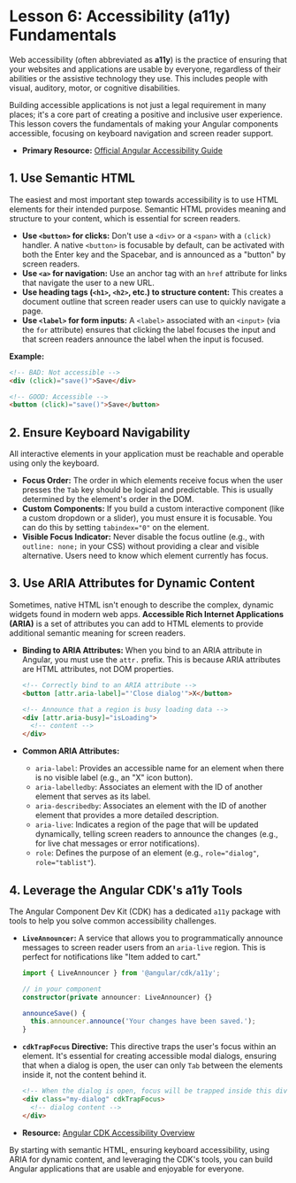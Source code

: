 # Lesson 6: Accessibility (a11y) Fundamentals

Web accessibility (often abbreviated as **a11y**) is the practice of ensuring that your websites and applications are usable by everyone, regardless of their abilities or the assistive technology they use. This includes people with visual, auditory, motor, or cognitive disabilities.

Building accessible applications is not just a legal requirement in many places; it's a core part of creating a positive and inclusive user experience. This lesson covers the fundamentals of making your Angular components accessible, focusing on keyboard navigation and screen reader support.

- **Primary Resource:** [Official Angular Accessibility Guide](https://angular.io/guide/accessibility)

## 1. Use Semantic HTML

The easiest and most important step towards accessibility is to use HTML elements for their intended purpose. Semantic HTML provides meaning and structure to your content, which is essential for screen readers.

-   **Use `<button>` for clicks:** Don't use a `<div>` or a `<span>` with a `(click)` handler. A native `<button>` is focusable by default, can be activated with both the Enter key and the Spacebar, and is announced as a "button" by screen readers.
-   **Use `<a>` for navigation:** Use an anchor tag with an `href` attribute for links that navigate the user to a new URL.
-   **Use heading tags (`<h1>`, `<h2>`, etc.) to structure content:** This creates a document outline that screen reader users can use to quickly navigate a page.
-   **Use `<label>` for form inputs:** A `<label>` associated with an `<input>` (via the `for` attribute) ensures that clicking the label focuses the input and that screen readers announce the label when the input is focused.

**Example:**
```html
<!-- BAD: Not accessible -->
<div (click)="save()">Save</div>

<!-- GOOD: Accessible -->
<button (click)="save()">Save</button>
```

## 2. Ensure Keyboard Navigability

All interactive elements in your application must be reachable and operable using only the keyboard.

-   **Focus Order:** The order in which elements receive focus when the user presses the `Tab` key should be logical and predictable. This is usually determined by the element's order in the DOM.
-   **Custom Components:** If you build a custom interactive component (like a custom dropdown or a slider), you must ensure it is focusable. You can do this by setting `tabindex="0"` on the element.
-   **Visible Focus Indicator:** Never disable the focus outline (e.g., with `outline: none;` in your CSS) without providing a clear and visible alternative. Users need to know which element currently has focus.

## 3. Use ARIA Attributes for Dynamic Content

Sometimes, native HTML isn't enough to describe the complex, dynamic widgets found in modern web apps. **Accessible Rich Internet Applications (ARIA)** is a set of attributes you can add to HTML elements to provide additional semantic meaning for screen readers.

-   **Binding to ARIA Attributes:** When you bind to an ARIA attribute in Angular, you must use the `attr.` prefix. This is because ARIA attributes are HTML attributes, not DOM properties.

    ```html
    <!-- Correctly bind to an ARIA attribute -->
    <button [attr.aria-label]="'Close dialog'">X</button>

    <!-- Announce that a region is busy loading data -->
    <div [attr.aria-busy]="isLoading">
      <!-- content -->
    </div>
    ```

-   **Common ARIA Attributes:**
    -   `aria-label`: Provides an accessible name for an element when there is no visible label (e.g., an "X" icon button).
    -   `aria-labelledby`: Associates an element with the ID of another element that serves as its label.
    -   `aria-describedby`: Associates an element with the ID of another element that provides a more detailed description.
    -   `aria-live`: Indicates a region of the page that will be updated dynamically, telling screen readers to announce the changes (e.g., for live chat messages or error notifications).
    -   `role`: Defines the purpose of an element (e.g., `role="dialog"`, `role="tablist"`).

## 4. Leverage the Angular CDK's a11y Tools

The Angular Component Dev Kit (CDK) has a dedicated `a11y` package with tools to help you solve common accessibility challenges.

-   **`LiveAnnouncer`:** A service that allows you to programmatically announce messages to screen reader users from an `aria-live` region. This is perfect for notifications like "Item added to cart."

    ```typescript
    import { LiveAnnouncer } from '@angular/cdk/a11y';

    // in your component
    constructor(private announcer: LiveAnnouncer) {}

    announceSave() {
      this.announcer.announce('Your changes have been saved.');
    }
    ```

-   **`cdkTrapFocus` Directive:** This directive traps the user's focus within an element. It's essential for creating accessible modal dialogs, ensuring that when a dialog is open, the user can only `Tab` between the elements inside it, not the content behind it.

    ```html
    <!-- When the dialog is open, focus will be trapped inside this div -->
    <div class="my-dialog" cdkTrapFocus>
      <!-- dialog content -->
    </div>
    ```

- **Resource:** [Angular CDK Accessibility Overview](https://material.angular.io/cdk/a11y/overview)

By starting with semantic HTML, ensuring keyboard accessibility, using ARIA for dynamic content, and leveraging the CDK's tools, you can build Angular applications that are usable and enjoyable for everyone.